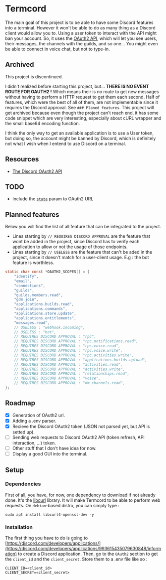 # Termcord
The main goal of this project is to be able to have some Discord features into a terminal. However it won't be able to do as many thing as a Discord client would allow you to. Using a user token to interact with the API might ban your account. So, it uses the [OAuth2 API](https://discord.com/developers/docs/topics/oauth2#oauth2), which will let you see users, their messages, the channels with the guilds, and so one... You might even be able to connect in voice chat, but not to type-in.

## Archived
This project is discontinued.

I didn't realized before starting this project, but... **THERE IS NO EVENT ROUTE FOR OAUTH2 !** Which means their is no route to get new messages without having to perform a HTTP request to get them each second. Half of features, which were the best of all of them, are not implementable since it requires the Discord approval. See `### Planed features`. This project will get archived because even though the project can't reach end, it has some code snippet which are very interesting, especially about cURL wrapper and the small base64 encoding function.

I think the only way to get an available application is to use a User token, but doing so, the account might be banned by Discord, which is definitely not what I wish when I entend to use Discord on a terminal.

## Resources
- [The Discord OAuth2 API](https://discord.com/developers/docs/topics/oauth2#oauth2)

## TODO
- Include the [`state`](https://discord.com/developers/docs/topics/oauth2#state-and-security) param to OAuth2 URL

## Planned features
Below you will find the list of all feature that can be integrated to the project.
- Lines starting by `// REQUIRES DISCORD APPROVAL` are the feature that wont be added in the project, since Discord has to verify each application to allow or not the usage of those endpoints.
- Lines starting by `// USELESS` are the feature that can't be aded in the project, since it doesn't match for a user-client usage. E.g : the bot feature is worthless.
```c
static char const *OAUTH2_SCOPES[] = {
    "identify",
    "email",
    "connections",
    "guilds",
    "guilds.members.read",
    "gdm.join",
    "applications.builds.read",
    "applications.commands",
    "applications.store.update",
    "applications.entitlements",
    "messages.read",
    // USELESS : "webhook.incoming",
    // USELESS : "bot",
    // REQUIRES DISCORD APPROVAL : "rpc",
    // REQUIRES DISCORD APPROVAL : "rpc.notifications.read",
    // REQUIRES DISCORD APPROVAL : "rpc.voice.read",
    // REQUIRES DISCORD APPROVAL : "rpc.voice.write",
    // REQUIRES DISCORD APPROVAL : "rpc.activities.write",
    // REQUIRES DISCORD APPROVAL : "applications.builds.upload",
    // REQUIRES DISCORD APPROVAL : "activities.read",
    // REQUIRES DISCORD APPROVAL : "activities.write",
    // REQUIRES DISCORD APPROVAL : "relationships.read",
    // REQUIRES DISCORD APPROVAL : "voice",
    // REQUIRES DISCORD APPROVAL : "dm_channels.read",
};
```

## Roadmap
- [X] Generation of OAuth2 url.
- [X] Adding a .env parser.
- [X] Recieve the Discord OAuth2 token (JSON not parsed yet, but API is setted up).
- [ ] Sending web requests to Discord OAuth2 API (token refresh, API interaction, ...) token.
- [ ] Other stuff that I don't have idea for now.
- [ ] Display a good GUI into the terminal.

## Setup
### Dependencies
First of all, you have, for now, one dependency to download if not already done. It's the [libcurl](https://curl.se/libcurl/) library. It will make Termcord to be able to perform web requests. On `debian`-based distro, you can simply type :
```console
sudo apt install libcurl4-openssl-dev -y
```

### Installation
The first thing you have to do is going to [https://discord.com/developers/applications/](https://discord.com/developers/applications/993615435079630848/information) to create a Discord application. Then, go to the `OAuth2` section to get the `client_id` and the `client_secret`. Store them to a .env file like so :
```env
CLIENT_ID=<client_id>
CLIENT_SECRET=<client_secret>
```
